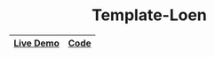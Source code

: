 <div align="center">
<h1 align="center">Template-Loen</h1>


|[Live Demo](https://alaashalaby.github.io/Template-Loen/index.html)|[Code](https://github.com/alaashalaby/Template-Loen/blob/main/index.html)|
|---|---|

  </div>
